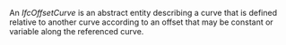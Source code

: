 ﻿An _IfcOffsetCurve_ is an abstract entity describing a curve that is defined relative to another curve according to an offset that may be constant or variable along the referenced curve.